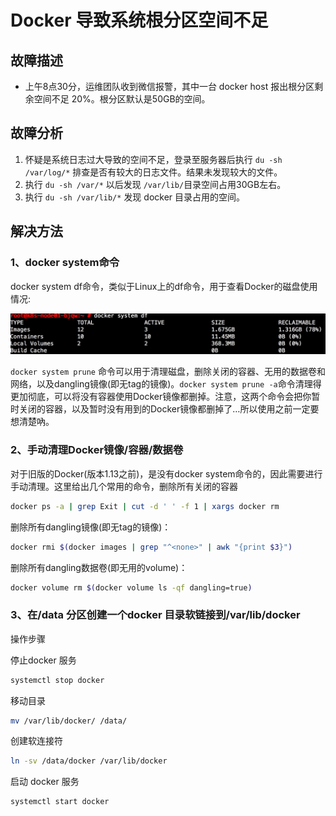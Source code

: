 # Docker 导致系统根分区空间不足
## 故障描述

- 上午8点30分，运维团队收到微信报警，其中一台 docker host 报出根分区剩余空间不足 20%。根分区默认是50GB的空间。

## 故障分析

1. 怀疑是系统日志过大导致的空间不足，登录至服务器后执行 `du -sh /var/log/*` 排查是否有较大的日志文件。结果未发现较大的文件。
2. 执行 `du -sh /var/*` 以后发现 `/var/lib/`目录空间占用30GB左右。
3. 执行 `du -sh /var/lib/*` 发现 docker 目录占用的空间。

## 解决方法
### 1、docker system命令
docker system df命令，类似于Linux上的df命令，用于查看Docker的磁盘使用情况:

![](media/15166957562523/15166965721944.jpg)

`docker system prune` 命令可以用于清理磁盘，删除关闭的容器、无用的数据卷和网络，以及dangling镜像(即无tag的镜像)。`docker system prune -a`命令清理得更加彻底，可以将没有容器使用Docker镜像都删掉。注意，这两个命令会把你暂时关闭的容器，以及暂时没有用到的Docker镜像都删掉了…所以使用之前一定要想清楚吶。

### 2、手动清理Docker镜像/容器/数据卷
对于旧版的Docker(版本1.13之前)，是没有docker system命令的，因此需要进行手动清理。这里给出几个常用的命令，删除所有关闭的容器

```bash
docker ps -a | grep Exit | cut -d ' ' -f 1 | xargs docker rm
```

删除所有dangling镜像(即无tag的镜像)：

```bash
docker rmi $(docker images | grep "^<none>" | awk "{print $3}")
```
删除所有dangling数据卷(即无用的volume)：


```bash
docker volume rm $(docker volume ls -qf dangling=true)
```
 
### 3、在/data 分区创建一个docker 目录软链接到/var/lib/docker
操作步骤 

停止docker 服务 

```bash
systemctl stop docker 
```

移动目录 

```bash
mv /var/lib/docker/ /data/ 
```

创建软连接符 

```bash
ln -sv /data/docker /var/lib/docker
```
启动 docker 服务 

```bash
systemctl start docker 
```

